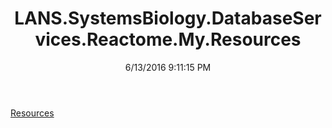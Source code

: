 ﻿---
title: LANS.SystemsBiology.DatabaseServices.Reactome.My.Resources
date: 6/13/2016 9:11:15 PM
---

[Resources](T-LANS.SystemsBiology.DatabaseServices.Reactome.My.Resources.Resources.html)
